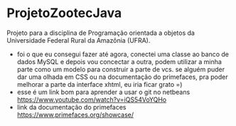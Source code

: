 # ProjetoZootecJava
Projeto para a disciplina de Programação orientada a objetos da Universidade Federal Rural da Amazônia (UFRA).
- foi o que eu consegui fazer até agora, conectei uma classe ao banco de dados MySQL e depois vou concectar a outra, podem utilizar a minha parte como um modelo para construir a parte de vcs. se alguém puder dar uma olhada em CSS ou na documentação do primefaces, pra poder melhorar a parte da interface xhtml, eu iria ficar grato =)
- esse é um link bom para aprender a usar o git no netbeans https://www.youtube.com/watch?v=iQS54VoYQHo
- link da documentação do primefaces https://www.primefaces.org/showcase/
